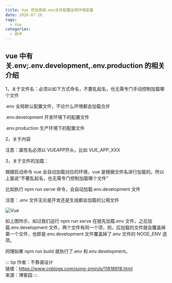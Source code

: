 ```yaml
---
title: Vue 项目使用.env文件配置全局环境变量
date: 2020-07-26
tags:
  - Vue
categories:
  - 技术
---
```


## vue 中有关.env;.env.development,.env.production 的相关介绍

1，关于文件名：必须以如下方式命名，不要乱起名，也无需专门手动控制加载哪个文件

.env 全局默认配置文件，不论什么环境都会加载合并

.env.development 开发环境下的配置文件

.env.production 生产环境下的配置文件

2，关于内容

注意：属性名必须以 VUE*APP*开头，比如 VUE_APP_XXX

3，关于文件的加载：

根据启动命令 vue 会自动加载对应的环境，vue 是根据文件名进行加载的，所以上面说“不要乱起名，也无需专门控制加载哪个文件”

比如执行 npm run serve 命令，会自动加载.env.development 文件

注意：.env 文件无论是开发还是生成都会加载的公用文件

![Vue](https://vkceyugu.cdn.bspapp.com/VKCEYUGU-0649cea2-eb34-44bc-b1a4-315b89ff0f52/5d1690db-e6c0-43b6-8b3e-f6c71ec8f4aa.png)

如上图所示，如过我们运行 npm run serve 在就先加载.env 文件，之后加载.env.development 文件，两个文件有同一个项，则，后加载的文件就会覆盖掉第一个文件，也即是.env.development 文件覆盖掉了.env 文件的 NOOE_ENV 选项。

同理如果 npm run build 就执行了.env 和.env.development。

::: tip
作者：不靠谱设计 <br>
链接：https://www.cnblogs.com/song-zmin/p/11818918.html <br>
来源：博客园
:::
